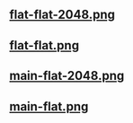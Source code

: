 ## [flat-flat-2048.png](flat-flat-2048.png)
## [flat-flat.png](flat-flat.png)
## [main-flat-2048.png](main-flat-2048.png)
## [main-flat.png](main-flat.png)
